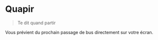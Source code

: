 # Quapir

>Te dit quand partir

Vous prévient du prochain passage de bus directement sur votre écran.